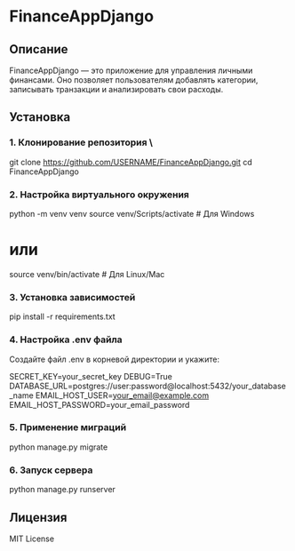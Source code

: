 # FinanceAppDjango  

## Описание  
FinanceAppDjango — это приложение для управления личными финансами. Оно позволяет пользователям добавлять категории, записывать транзакции и анализировать свои расходы.  

## Установка  

### 1. Клонирование репозитория  \
git clone https://github.com/USERNAME/FinanceAppDjango.git
cd FinanceAppDjango

### 2. Настройка виртуального окружения
python -m venv venv
source venv/Scripts/activate  # Для Windows
# или
source venv/bin/activate  # Для Linux/Mac

### 3. Установка зависимостей
pip install -r requirements.txt

### 4. Настройка .env файла
Создайте файл .env в корневой директории и укажите:

SECRET_KEY=your_secret_key
DEBUG=True
DATABASE_URL=postgres://user:password@localhost:5432/your_database_name
EMAIL_HOST_USER=your_email@example.com
EMAIL_HOST_PASSWORD=your_email_password

### 5. Применение миграций
python manage.py migrate

### 6. Запуск сервера
python manage.py runserver

## Лицензия
MIT License
